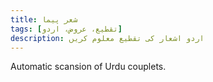 ```yaml
---
title: شعر پیما
tags: [تقطیع، عروض، اردو]
description: اردو اشعار کی تقطیع معلوم کریں
---
```


Automatic scansion of Urdu couplets.